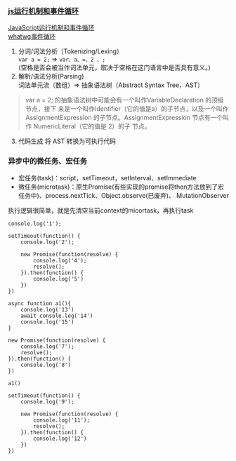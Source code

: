 ### [js运行机制和事件循环](https://segmentfault.com/a/1190000020651698)  
[JavaScript运行机制和事件循环](https://segmentfault.com/a/1190000017890121)  
[whatwg事件循环](https://html.spec.whatwg.org/multipage/webappapis.html#event-loops)  
1. 分词/词法分析（Tokenizing/Lexing）  
`var a = 2;` => `var、a、=、2 、;`  
(空格是否会被当作词法单元，取决于空格在这门语言中是否具有意义。)
2. 解析/语法分析(Parsing)  
词法单元流（数组）=> 抽象语法树（Abstract Syntax Tree，AST）
>var a = 2; 的抽象语法树中可能会有一个叫作VariableDeclaration 的顶级节点，接下
来是一个叫作Identifier（它的值是a）的子节点，以及一个叫作AssignmentExpression
的子节点。AssignmentExpression 节点有一个叫作 NumericLiteral（它的值是 2）的子
节点。
3. 代码生成
将 AST 转换为可执行代码

### 异步中的微任务、宏任务
* 宏任务(task)：script，setTimeout，setInterval、setImmediate  
* 微任务(microtask)：原生Promise(有些实现的promise将then方法放到了宏任务中)、process.nextTick、Object.observe(已废弃)、 MutationObserver  

执行逻辑很简单，就是先清空当前context的micortask，再执行task
```es6
console.log('1');

setTimeout(function() {
    console.log('2');

    new Promise(function(resolve) {
        console.log('4');
        resolve();
    }).then(function() {
        console.log('5')
    })
})

async function a1(){
    console.log('13')
    await console.log('14')
    console.log('15')
}

new Promise(function(resolve) {
    console.log('7');
    resolve();
}).then(function() {
    console.log('8')
})

a1()

setTimeout(function() {
    console.log('9');

    new Promise(function(resolve) {
        console.log('11');
        resolve();
    }).then(function() {
        console.log('12')
    })
})
```
